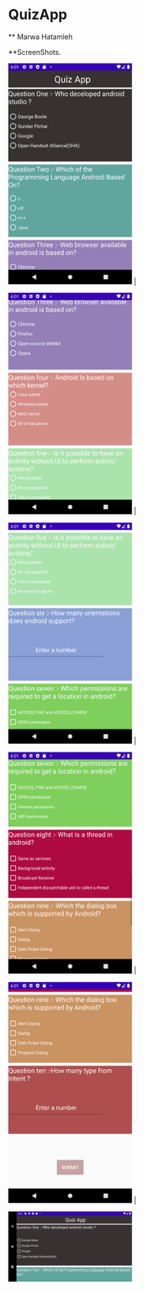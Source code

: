 # QuizApp

** Marwa Hatamleh



**ScreenShots.

 <img src="pic1.png" width="250">  |
  
  <img src="pic2.png" width="250"> |
  
 <img src="pic3.png" width="250">  |
  
  <img src="pic4.png" width="250"> |
  
 <img src="pic5.png" width="250">  |
 
  <img src="pic6.png" width="250">  
  
